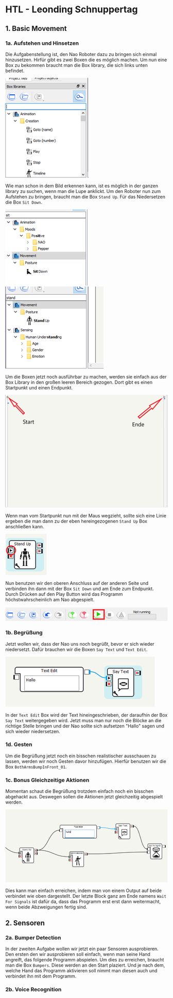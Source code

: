 # HTL - Leonding Schnuppertag
## 1. Basic Movement

### 1a. Aufstehen und Hinsetzen

Die Aufgabenstellung ist, den Nao Roboter dazu zu bringen sich einmal hinzusetzen. Hirfür gibt es zwei Boxen die es möglich machen. Um nun eine Box zu bekommen braucht man die Box library, die sich links unten befindet.

<img src="BoxLibrary.png">

Wie man schon in dem Bild erkennen kann, ist es möglich in der ganzen library zu suchen, wenn man die Lupe anklickt. Um den Roboter nun zum Aufstehen zu bringen, braucht man die Box `Stand Up`. Für das Niedersetzen die Box `Sit Down`.

<img src="sitDown.png"> <img src="standUp.png">

Um die Boxen jetzt noch ausführbar zu machen, werden sie einfach aus der Box Library  in den großen leeren Bereich gezogen. Dort gibt es einen Startpunkt und einen Endpunkt.

<img src="interface.png">

Wenn man vom Startpunkt nun mit der Maus wegzieht, sollte sich eine Linie ergeben die man dann zu der eben hereingezogenen `Stand Up` Box anschließen kann.

<img src="Anschluss.png">

Nun benutzen wir den oberen Anschluss auf der anderen Seite und verbinden ihn dann mit der Box `Sit Down` und am Ende zum Endpunkt. Durch Drücken auf den Play Button wird das Programm höchstwahrscheinlich am Nao abgespielt.

<img src="play.png">

### 1b. Begrüßung

Jetzt wollen wir, dass der Nao uns noch begrüßt, bevor er sich wieder niedersetzt. Dafür brauchen wir die Boxen `Say Text` und `Text Edit`.

<img src="sayHello.png">

In der `Text Edit` Box wird der Text hineingeschrieben, der daraufhin der Box `Say Text` weitergegeben wird. Jetzt muss man nur noch die Blöcke an die richtige Stelle bringen und der Nao sollte sich aufsetzen "Hallo" sagen und sich wieder niedersetzen.

### 1d. Gesten

Um die Begrüßung jetzt noch ein bisschen realistischer ausschauen zu lassen, werden wir noch Gesten davor hinzufügen. Hierfür benutzen wir die Box `BothArmsBumpInFront_01`.


### 1c. **Bonus** Gleichzeitige Aktionen
Momentan schaut die Begrüßung trotzdem einfach noch ein bisschen abgehackt aus. Deswegen sollen die Aktionen jetzt gleichzeitig abgespielt werden.

<img src="gleichzeitigeAktionen.png">

Dies kann man einfach erreichen, indem man von einem Output auf beide verbindet wie oben dargestellt. Der letzte Block ganz am Ende namens `Wait For Signals` ist dafür da, dass das Programm erst erst dann weitermacht, wenn beide Abzweigungen fertig sind.

## 2. Sensoren

### 2a. Bumper Detection
In der zweiten Aufgabe wollen wir jetzt ein paar Sensoren ausprobieren. Den ersten den wir ausprobieren soll einfach, wenn man seine Hand angreift, das folgende Programm abspielen. Um dies zu erreichen, braucht man die Box `Bumpers`. Diese werden an den Start plaziert. Und je nach dem, welche Hand das Programm aktivieren soll nimmt man diesen auch und verbindet ihn mit dem Programm.

### 2b. Voice Recognition
